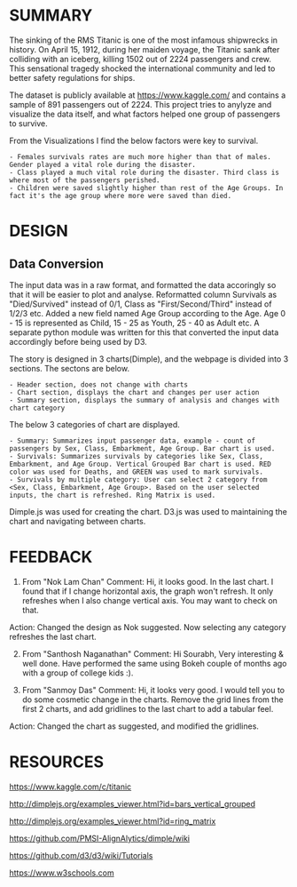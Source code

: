 SUMMARY
======================
The sinking of the RMS Titanic is one of the most infamous shipwrecks in history.  On April 15, 1912, during her maiden voyage, the Titanic sank after colliding with an iceberg, killing 1502 out of 2224 passengers and crew. This sensational tragedy shocked the international community and led to better safety regulations for ships.

The dataset is publicly available at https://www.kaggle.com/ and contains a sample of 891 passengers out of 2224. This project tries to anylyze and visualize the data itself, and what factors helped one group of passengers to survive.

From the Visualizations  I find the below factors were key to survival.

	- Females survivals rates are much more higher than that of males. Gender played a vital role during the disaster.
	- Class played a much vital role during the disaster. Third class is where most of the passengers perished.
	- Children were saved slightly higher than rest of the Age Groups. In fact it's the age group where more were saved than died. 


DESIGN
======================
Data Conversion
---------------
The input data was in a raw format, and formatted the data accoringly so that it will be easier to plot and analyse. Reformatted column Survivals as "Died/Survived" instead of 0/1, Class as "First/Second/Third" instead of 1/2/3 etc. Added a new field named Age Group according to the Age. Age 0 - 15 is represented as Child, 15 - 25 as Youth, 25 - 40 as Adult etc. 
A separate python module was written for this that converted the input data accordingly before being used by D3.


The story is designed in 3 charts(Dimple), and the webpage is divided into 3 sections. The sectons are below.

	- Header section, does not change with charts
	- Chart section, displays the chart and changes per user action
	- Summary section, displays the summary of analysis and changes with chart category

The below 3 categories of chart are displayed.

	- Summary: Summarizes input passenger data, example - count of passengers by Sex, Class, Embarkment, Age Group. Bar chart is used.
	- Survivals: Summarizes survivals by categories like Sex, Class, Embarkment, and Age Group. Vertical Grouped Bar chart is used. RED color was used for Deaths, and GREEN was used to mark survivals.
	- Survivals by multiple category: User can select 2 category from <Sex, Class, Embarkment, Age Group>. Based on the user selected inputs, the chart is refreshed. Ring Matrix is used.

Dimple.js was used for creating the chart. D3.js was used to maintaining the chart and navigating between charts.


FEEDBACK
======================
1. From "Nok Lam Chan"
Comment: Hi, it looks good. In the last chart. I found that if I change horizontal axis, the graph won't refresh. It only refreshes when I also change vertical axis. You may want to check on that.

Action: Changed the design as Nok suggested. Now selecting any category refreshes the last chart.

2. From "Santhosh Naganathan"
Comment: Hi Sourabh,
Very interesting & well done. Have performed the same using Bokeh couple of months ago with a group of college kids :). 

3. From "Sanmoy Das"
Comment: Hi, it looks very good. I would tell you to do some cosmetic change in the charts. Remove the grid lines from the first 2 charts, and add gridlines to the last chart to add a tabular feel.

Action: Changed the chart as suggested, and modified the gridlines.


RESOURCES
======================
https://www.kaggle.com/c/titanic

http://dimplejs.org/examples_viewer.html?id=bars_vertical_grouped

http://dimplejs.org/examples_viewer.html?id=ring_matrix

https://github.com/PMSI-AlignAlytics/dimple/wiki

https://github.com/d3/d3/wiki/Tutorials

https://www.w3schools.com
